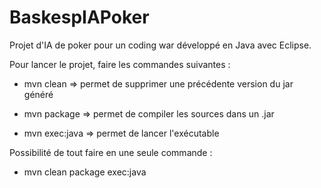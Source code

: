 # BaskespIAPoker

Projet d'IA de poker pour un coding war développé en Java avec Eclipse.

Pour lancer le projet, faire les commandes suivantes :

- mvn clean			=> permet de supprimer une précédente version du jar généré

- mvn package		=> permet de compiler les sources dans un .jar

- mvn exec:java		=> permet de lancer l'exécutable

Possibilité de tout faire en une seule commande : 

- mvn clean package exec:java 


